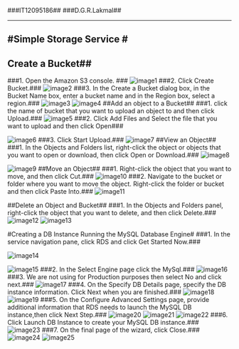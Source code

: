 ###IT12095186##
###D.G.R.Lakmal##

----------


#Simple Storage Service #
------------------------------------------
## Create a Bucket##
###1. Open the Amazon S3 console. ###
![image1](https://scontent-mxp1-1.xx.fbcdn.net/hphotos-xpf1/v/t1.0-9/11811434_1016415838369192_1750079331029002074_n.jpg?oh=1ac213a4277f212915038398c9672bd4&oe=5643604D)
###2. Click Create Bucket.###
![image2](https://scontent-mxp1-1.xx.fbcdn.net/hphotos-xfp1/v/t1.0-9/11752471_1016415921702517_1777331105560487266_n.jpg?oh=8b7b7f49b5675ff644eda03888674420&oe=56542873)
###3. In the Create a Bucket dialog box, in the Bucket Name box, enter a bucket name and in the Region box, select a region.###
![image3](https://scontent-mxp1-1.xx.fbcdn.net/hphotos-xtf1/v/t1.0-9/11781632_1016415945035848_986986137490718730_n.jpg?oh=4a229aa85fd21130cdec3b0a1c3384b7&oe=5616D6E9)
![image4](https://scontent-mxp1-1.xx.fbcdn.net/hphotos-xtp1/v/t1.0-9/11703337_1016415958369180_1523488374894771275_n.jpg?oh=f868fb2b97b9320a85c732d78bc21f5a&oe=565C5190)
##Add an object to a Bucket##
###1. click the name of bucket that you want to upload an object to and then click Upload.###
![image5](https://scontent-mxp1-1.xx.fbcdn.net/hphotos-xpf1/v/t1.0-9/11027927_1016415998369176_3428594536978046806_n.jpg?oh=2ff0813d8619dfff3ff504ede10c8725&oe=5651B5F1)
###2. Click Add Files and Select the file that you want to upload and then click Open###

![image6](https://scontent-mxp1-1.xx.fbcdn.net/hphotos-xfp1/v/t1.0-9/11041658_1016416018369174_6134251077822117143_n.jpg?oh=f61296bf125bc8af3c8501027e4ea518&oe=56142082)
###3. Click Start Upload.###
![image7](https://scontent-mxp1-1.xx.fbcdn.net/hphotos-xfp1/v/t1.0-9/11811459_1016416068369169_1600723398827838531_n.jpg?oh=23ad6b7210a46f997282716bad9bbdd7&oe=561476FC)
##View an Object##
###1. In the Objects and Folders list, right-click the object or objects that you want to open or download, then click Open or Download.###
![image8](https://scontent-mxp1-1.xx.fbcdn.net/hphotos-xpf1/v/t1.0-9/11781726_1016416368369139_6342238135791313815_n.jpg?oh=11a9b63f322732f8ca50c75d150390a3&oe=5654C91B)

![image9](https://scontent-mxp1-1.xx.fbcdn.net/hphotos-xft1/v/t1.0-9/11781632_1016416401702469_5830393205680086212_n.jpg?oh=e643a9332f297a85d2e4814a8c2e4d0f&oe=563EE19B)
##Move an Object##
###1. Right-click the object that you want to move, and then click Cut.###
![image10](https://scontent-mxp1-1.xx.fbcdn.net/hphotos-xtp1/v/t1.0-9/11755833_1016416261702483_6384075345314850694_n.jpg?oh=75569775f449d21bd732300e3eb71b81&oe=564FB47E)
###2. Navigate to the bucket or folder where you want to move the object. Right-click the folder or bucket and then click Paste Into.###
![image11](https://scontent-mxp1-1.xx.fbcdn.net/hphotos-xft1/v/t1.0-9/11755182_1016416141702495_7957918901137345419_n.jpg?oh=6f8962a9640c881dff44ad5a0298d295&oe=564F6BD8)

##Delete an Object and Bucket##
###1. In the Objects and Folders panel, right-click the object that you want to delete, and then click Delete.###
![image12](https://scontent-mxp1-1.xx.fbcdn.net/hphotos-xap1/v/t1.0-9/11781725_1016416465035796_7634285529280459570_n.jpg?oh=622b78428835fd56103e7d9bb9169586&oe=5657EBF5)
![image13](https://scontent-mxp1-1.xx.fbcdn.net/hphotos-xft1/v/t1.0-9/11796187_1016416501702459_672318751678453356_n.jpg?oh=0c41a1bd7186097a090b0d6c21b11caa&oe=564EC6F4)

#Creating a DB Instance Running the MySQL Database Engine#
###1. In the service navigation pane, click RDS and click Get Started Now.###

![image14](https://scontent-mxp1-1.xx.fbcdn.net/hphotos-xpt1/v/t1.0-9/11755209_1016416578369118_4222797824291139235_n.jpg?oh=849f2d1d977486178036065b1914fe46&oe=564DF9D0)

![image15](https://scontent-mxp1-1.xx.fbcdn.net/hphotos-xaf1/v/t1.0-9/11752508_1016416615035781_681930939916433901_n.jpg?oh=dcdb6cf00e189e3ca516df65f11a66f7&oe=56164A33)
###2. In the Select Engine page click the MySql.###
![image16](https://scontent-mxp1-1.xx.fbcdn.net/hphotos-xtf1/v/t1.0-9/11751929_1016416675035775_708433297821486506_n.jpg?oh=e127e68d0de26ae0ddf6299714f1048e&oe=56478A43)
###3. We are not using for Production purposes then select No and click next.###
![image17](https://scontent-mxp1-1.xx.fbcdn.net/hphotos-xaf1/v/t1.0-9/11760100_1016416721702437_5752655738363211896_n.jpg?oh=898c16acb590f0fe3d2bb3f1a2eba3fd&oe=564C2065)
###4. On the Specify DB Details page, specify the DB instance information. Click Next when you are finished.###
![image18](https://scontent-mxp1-1.xx.fbcdn.net/hphotos-xft1/v/t1.0-9/11760097_1016416808369095_3119779771211558405_n.jpg?oh=ab190391af55ff5245d72144df76e957&oe=561052D8)
![image19](https://scontent-mxp1-1.xx.fbcdn.net/hphotos-xpa1/v/t1.0-9/11752494_1016416878369088_1314695611492592586_n.jpg?oh=0ee1a6a1dee372453197753df096115e&oe=5646AA46)
###5. On the Configure Advanced Settings page, provide additional information that RDS needs to launch the MySQL DB instance,then click Next Step.###
![image20](https://scontent-mxp1-1.xx.fbcdn.net/hphotos-xfa1/v/t1.0-9/11214196_1016416935035749_5936191145185118892_n.jpg?oh=d58ffdf8566938db63d0ac011bc32fa3&oe=5645B108)
![image21](https://scontent-mxp1-1.xx.fbcdn.net/hphotos-xtp1/v/t1.0-9/11168763_1016416975035745_5569325928268921377_n.jpg?oh=5af587cba039ca39df569d9f96a12c98&oe=565447A6)
![image22](https://scontent-mxp1-1.xx.fbcdn.net/hphotos-xpf1/v/t1.0-9/11751921_1016417021702407_7193472345418561146_n.jpg?oh=df22cb9b7b18965c56f2dea9e1f56e87&oe=561597E5)
###6. Click Launch DB Instance to create your MySQL DB instance.###
![image23](https://scontent-mxp1-1.xx.fbcdn.net/hphotos-xap1/v/t1.0-9/11051810_1016417055035737_7323636430272733853_n.jpg?oh=05be4e47716526ffcd2c7a0e86e15acd&oe=56594EAA)
###7. On the final page of the wizard, click Close.###
![image24](https://scontent-mxp1-1.xx.fbcdn.net/hphotos-xaf1/v/t1.0-9/11813337_1016417088369067_5799341496352198498_n.jpg?oh=c4dca06ba30e787e491507562192c7e3&oe=564315DE)
![image25](https://scontent-mxp1-1.xx.fbcdn.net/hphotos-xta1/v/t1.0-9/11760168_1016417105035732_5142999665649548713_n.jpg?oh=ec8fc701342eaab1a62f3f5750b04523&oe=56428938)
